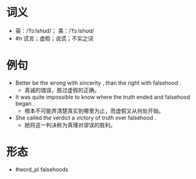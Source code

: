 # 词义
- 英：/ˈfɔːlshʊd/； 美：/ˈfɔːlshʊd/
- #n 谎言；虚假；说谎；不实之词
# 例句
- Better be the wrong with sincerity , than the right with falsehood .
	- 真诚的错误，胜过虚假的正确。
- It was quite impossible to know where the truth ended and falsehood began .
	- 根本不可能弄清楚真实到哪里为止，而虚假又从何处开始。
- She called the verdict a victory of truth over falsehood .
	- 她将这一判决称为真理对谬误的胜利。
# 形态
- #word_pl falsehoods
